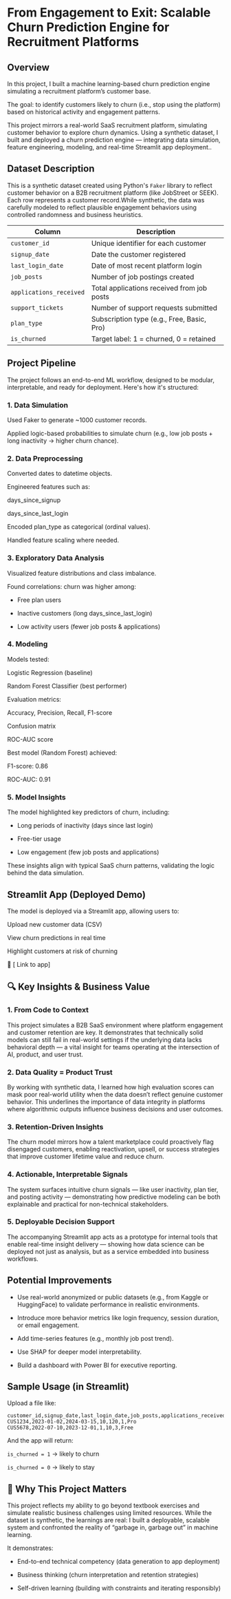# From Engagement to Exit: Scalable Churn Prediction Engine for Recruitment Platforms

## Overview
In this project, I built a machine learning-based churn prediction engine simulating a recruitment platform’s customer base. 

The goal: to identify customers likely to churn (i.e., stop using the platform) based on historical activity and engagement patterns.

This project mirrors a real-world SaaS recruitment platform, simulating customer behavior to explore churn dynamics. Using a synthetic dataset, I built and deployed a churn prediction engine — integrating data simulation, feature engineering, modeling, and real-time Streamlit app deployment..


##  Dataset Description
This is a synthetic dataset created using Python's `Faker` library to reflect customer behavior on a B2B recruitment platform (like JobStreet or SEEK). Each row represents a customer record.While synthetic, the data was carefully modeled to reflect plausible engagement behaviors using controlled randomness and business heuristics.

| Column                  | Description                                |
| ----------------------- | ------------------------------------------ |
| `customer_id`           | Unique identifier for each customer        |
| `signup_date`           | Date the customer registered               |
| `last_login_date`       | Date of most recent platform login         |
| `job_posts`             | Number of job postings created             |
| `applications_received` | Total applications received from job posts |
| `support_tickets`       | Number of support requests submitted       |
| `plan_type`             | Subscription type (e.g., Free, Basic, Pro) |
| `is_churned`            | Target label: 1 = churned, 0 = retained    |

## Project Pipeline
The project follows an end-to-end ML workflow, designed to be modular, interpretable, and ready for deployment. Here's how it's structured:

### 1. Data Simulation
Used Faker to generate ~1000 customer records.

Applied logic-based probabilities to simulate churn (e.g., low job posts + long inactivity → higher churn chance).

### 2. Data Preprocessing
Converted dates to datetime objects.

Engineered features such as:

days_since_signup

days_since_last_login

Encoded plan_type as categorical (ordinal values).

Handled feature scaling where needed.

### 3. Exploratory Data Analysis
Visualized feature distributions and class imbalance.

Found correlations: 
churn was higher among:

- Free plan users

- Inactive customers (long days_since_last_login)

- Low activity users (fewer job posts & applications)

### 4. Modeling
Models tested:

Logistic Regression (baseline)

Random Forest Classifier (best performer)

Evaluation metrics:

Accuracy, Precision, Recall, F1-score

Confusion matrix

ROC-AUC score

Best model (Random Forest) achieved:

F1-score: 0.86

ROC-AUC: 0.91

### 5. Model Insights
The model highlighted key predictors of churn, including:

- Long periods of inactivity (days since last login)

- Free-tier usage

- Low engagement (few job posts and applications)

These insights align with typical SaaS churn patterns, validating the logic behind the data simulation.

## Streamlit App (Deployed Demo)
The model is deployed via a Streamlit app, allowing users to:

Upload new customer data (CSV)

View churn predictions in real time

Highlight customers at risk of churning

🔗 [ Link to app]

## 🔍 Key Insights & Business Value
### 1. From Code to Context
This project simulates a B2B SaaS environment where platform engagement and customer retention are key. It demonstrates that technically solid models can still fail in real-world settings if the underlying data lacks behavioral depth — a vital insight for teams operating at the intersection of AI, product, and user trust.

### 2. Data Quality = Product Trust
By working with synthetic data, I learned how high evaluation scores can mask poor real-world utility when the data doesn’t reflect genuine customer behavior. This underlines the importance of data integrity in platforms where algorithmic outputs influence business decisions and user outcomes.

### 3. Retention-Driven Insights
The churn model mirrors how a talent marketplace could proactively flag disengaged customers, enabling reactivation, upsell, or success strategies that improve customer lifetime value and reduce churn.

### 4. Actionable, Interpretable Signals
The system surfaces intuitive churn signals — like user inactivity, plan tier, and posting activity — demonstrating how predictive modeling can be both explainable and practical for non-technical stakeholders.

### 5. Deployable Decision Support
The accompanying Streamlit app acts as a prototype for internal tools that enable real-time insight delivery — showing how data science can be deployed not just as analysis, but as a service embedded into business workflows.

## Potential Improvements
- Use real-world anonymized or public datasets (e.g., from Kaggle or HuggingFace) to validate performance in realistic environments.
  
- Introduce more behavior metrics like login frequency, session duration, or email engagement.

- Add time-series features (e.g., monthly job post trend).

- Use SHAP for deeper model interpretability.

- Build a dashboard with Power BI for executive reporting.

## Sample Usage (in Streamlit)
Upload a file like:
```csv
customer_id,signup_date,last_login_date,job_posts,applications_received,support_tickets,plan_type
CUS1234,2023-01-02,2024-03-15,10,120,1,Pro
CUS5678,2022-07-10,2023-12-01,1,10,3,Free
```
And the app will return:

`is_churned = 1` → likely to churn

`is_churned = 0` → likely to stay


## 🌟 Why This Project Matters
This project reflects my ability to go beyond textbook exercises and simulate realistic business challenges using limited resources. While the dataset is synthetic, the learnings are real: I built a deployable, scalable system and confronted the reality of “garbage in, garbage out” in machine learning.

It demonstrates:

- End-to-end technical competency (data generation to app deployment)

- Business thinking (churn interpretation and retention strategies)

- Self-driven learning (building with constraints and iterating responsibly)
